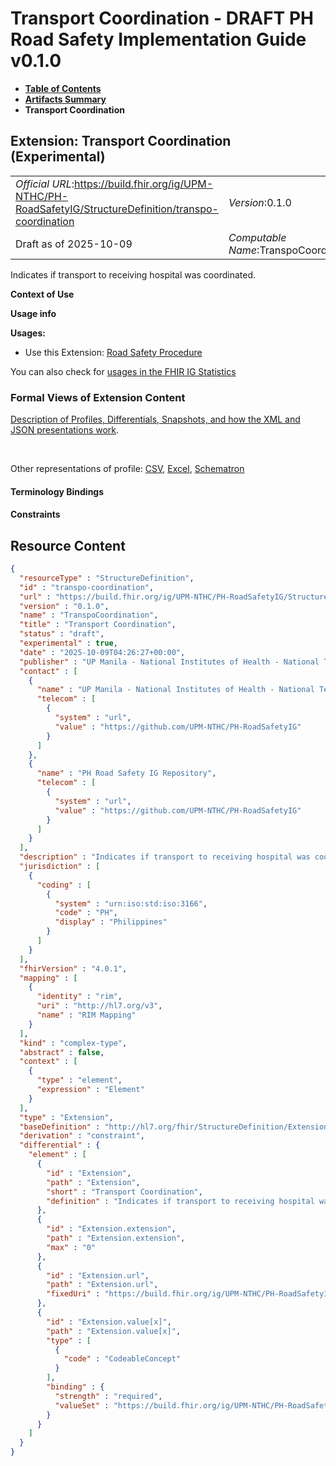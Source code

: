 # Transport Coordination - DRAFT PH Road Safety Implementation Guide v0.1.0

* [**Table of Contents**](toc.md)
* [**Artifacts Summary**](artifacts.md)
* **Transport Coordination**

## Extension: Transport Coordination (Experimental) 

| | |
| :--- | :--- |
| *Official URL*:https://build.fhir.org/ig/UPM-NTHC/PH-RoadSafetyIG/StructureDefinition/transpo-coordination | *Version*:0.1.0 |
| Draft as of 2025-10-09 | *Computable Name*:TranspoCoordination |

Indicates if transport to receiving hospital was coordinated.

**Context of Use**

**Usage info**

**Usages:**

* Use this Extension: [Road Safety Procedure](StructureDefinition-RS-Procedure.md)

You can also check for [usages in the FHIR IG Statistics](https://packages2.fhir.org/xig/example.fhir.ph.roadsafety|current/StructureDefinition/transpo-coordination)

### Formal Views of Extension Content

 [Description of Profiles, Differentials, Snapshots, and how the XML and JSON presentations work](http://build.fhir.org/ig/FHIR/ig-guidance/readingIgs.html#structure-definitions). 

 

Other representations of profile: [CSV](StructureDefinition-transpo-coordination.csv), [Excel](StructureDefinition-transpo-coordination.xlsx), [Schematron](StructureDefinition-transpo-coordination.sch) 

#### Terminology Bindings

#### Constraints



## Resource Content

```json
{
  "resourceType" : "StructureDefinition",
  "id" : "transpo-coordination",
  "url" : "https://build.fhir.org/ig/UPM-NTHC/PH-RoadSafetyIG/StructureDefinition/transpo-coordination",
  "version" : "0.1.0",
  "name" : "TranspoCoordination",
  "title" : "Transport Coordination",
  "status" : "draft",
  "experimental" : true,
  "date" : "2025-10-09T04:26:27+00:00",
  "publisher" : "UP Manila - National Institutes of Health - National Telehealth Center",
  "contact" : [
    {
      "name" : "UP Manila - National Institutes of Health - National Telehealth Center",
      "telecom" : [
        {
          "system" : "url",
          "value" : "https://github.com/UPM-NTHC/PH-RoadSafetyIG"
        }
      ]
    },
    {
      "name" : "PH Road Safety IG Repository",
      "telecom" : [
        {
          "system" : "url",
          "value" : "https://github.com/UPM-NTHC/PH-RoadSafetyIG"
        }
      ]
    }
  ],
  "description" : "Indicates if transport to receiving hospital was coordinated.",
  "jurisdiction" : [
    {
      "coding" : [
        {
          "system" : "urn:iso:std:iso:3166",
          "code" : "PH",
          "display" : "Philippines"
        }
      ]
    }
  ],
  "fhirVersion" : "4.0.1",
  "mapping" : [
    {
      "identity" : "rim",
      "uri" : "http://hl7.org/v3",
      "name" : "RIM Mapping"
    }
  ],
  "kind" : "complex-type",
  "abstract" : false,
  "context" : [
    {
      "type" : "element",
      "expression" : "Element"
    }
  ],
  "type" : "Extension",
  "baseDefinition" : "http://hl7.org/fhir/StructureDefinition/Extension",
  "derivation" : "constraint",
  "differential" : {
    "element" : [
      {
        "id" : "Extension",
        "path" : "Extension",
        "short" : "Transport Coordination",
        "definition" : "Indicates if transport to receiving hospital was coordinated."
      },
      {
        "id" : "Extension.extension",
        "path" : "Extension.extension",
        "max" : "0"
      },
      {
        "id" : "Extension.url",
        "path" : "Extension.url",
        "fixedUri" : "https://build.fhir.org/ig/UPM-NTHC/PH-RoadSafetyIG/StructureDefinition/transpo-coordination"
      },
      {
        "id" : "Extension.value[x]",
        "path" : "Extension.value[x]",
        "type" : [
          {
            "code" : "CodeableConcept"
          }
        ],
        "binding" : {
          "strength" : "required",
          "valueSet" : "https://build.fhir.org/ig/UPM-NTHC/PH-RoadSafetyIG/ValueSet/coordination"
        }
      }
    ]
  }
}

```
